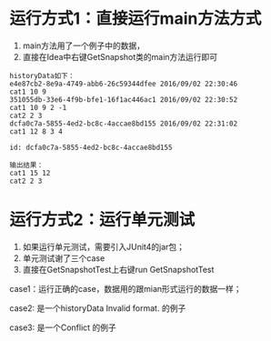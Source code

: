 
# 运行方式1：直接运行main方法方式

1. main方法用了一个例子中的数据，
2. 直接在Idea中右键GetSnapshot类的main方法运行即可

```
historyData如下：
e4e87cb2-8e9a-4749-abb6-26c59344dfee 2016/09/02 22:30:46
cat1 10 9
351055db-33e6-4f9b-bfe1-16f1ac446ac1 2016/09/02 22:30:52
cat1 10 9 2 -1
cat2 2 3
dcfa0c7a-5855-4ed2-bc8c-4accae8bd155 2016/09/02 22:31:02
cat1 12 8 3 4

id: dcfa0c7a-5855-4ed2-bc8c-4accae8bd155

输出结果：
cat1 15 12
cat2 2 3
```

# 运行方式2：运行单元测试
1. 如果运行单元测试，需要引入JUnit4的jar包；
2. 单元测试谢了三个case
3. 直接在GetSnapshotTest上右键run GetSnapshotTest

case1：运行正确的case，数据用的跟mian形式运行的数据一样； 

case2:
是一个historyData Invalid format. 的例子
  
case3: 是一个Conflict 的例子

